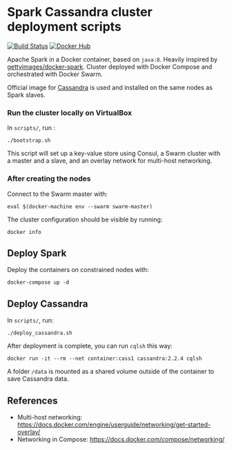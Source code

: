 # Spark Cassandra cluster deployment scripts

[![Build Status](https://travis-ci.org/t3g7/deployer.svg?branch=master)](https://travis-ci.org/t3g7/deployer) [![Docker Hub](https://img.shields.io/badge/docker-ready-blue.svg)](https://registry.hub.docker.com/u/t3g7/docker-spark/)

Apache Spark in a Docker container, based on `java:8`. Heavily inspired by [gettyimages/docker-spark](https://github.com/gettyimages/docker-spark). Cluster deployed with Docker Compose and orchestrated with Docker Swarm.

Official image for [Cassandra](https://hub.docker.com/_/cassandra/) is used and installed on the same nodes as Spark slaves.

### Run the cluster locally on VirtualBox

In `scripts/`, run :

	./bootstrap.sh

This script will set up a key-value store using Consul, a Swarm cluster with a master and a slave, and an overlay network for multi-host networking.

### After creating the nodes

Connect to the Swarm master with:

	eval $(docker-machine env --swarm swarm-master)

The cluster configuration should be visible by running:

	docker info

## Deploy Spark

Deploy the containers on constrained nodes with:

	docker-compose up -d

## Deploy Cassandra

In `scripts/`, run:

	./deploy_cassandra.sh
	
After deployment is complete, you can run `cqlsh` this way:

    docker run -it --rm --net container:cass1 cassandra:2.2.4 cqlsh
    
A folder `/data` is mounted as a shared volume outside of the container to save Cassandra data.  

## References

- Multi-host networking: https://docs.docker.com/engine/userguide/networking/get-started-overlay/
- Networking in Compose: https://docs.docker.com/compose/networking/

